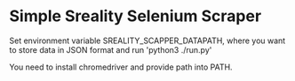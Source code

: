 # Simple Sreality Selenium Scraper

Set environment variable SREALITY_SCAPPER_DATAPATH, where you want to store data in JSON format and run 'python3 ./run.py'

You need to install chromedriver and provide path into PATH.
